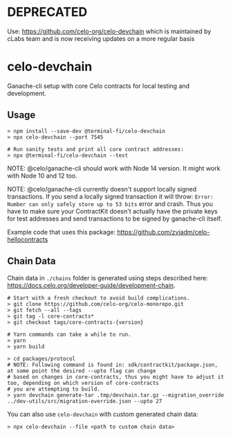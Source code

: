# DEPRECATED
Use: https://github.com/celo-org/celo-devchain which is maintained by cLabs team and is now receiving updates
on a more regular basis

# celo-devchain

Ganache-cli setup with core Celo contracts for local testing and development.

## Usage

```
> npm install --save-dev @terminal-fi/celo-devchain
> npx celo-devchain --port 7545
```

```
# Run sanity tests and print all core contract addresses:
> npx @terminal-fi/celo-devchain --test
```

NOTE: @celo/ganache-cli should work with Node 14 version. It might work with Node 10 and 12 too.

NOTE: @celo/ganache-cli currently doesn't support locally signed transactions. If you send
a locally signed transaction it will throw: `Error: Number can only safely store up to 53 bits`
error and crash. Thus you have to make sure your ContractKit doesn't actually have the private
keys for test addresses and send transactions to be signed by ganache-cli itself.

Example code that uses this package: https://github.com/zviadm/celo-hellocontracts

## Chain Data

Chain data in `./chains` folder is generated using steps described here: https://docs.celo.org/developer-guide/development-chain.
```
# Start with a fresh checkout to avoid build complications.
> git clone https://github.com/celo-org/celo-monorepo.git
> git fetch --all --tags
> git tag -l core-contracts*
> git checkout tags/core-contracts-{version}

# Yarn commands can take a while to run.
> yarn
> yarn build

> cd packages/protocol
# NOTE: Following command is found in: sdk/contractkit/package.json, at some point the desired --upto flag can change
# based on changes in core-contracts, thus you might have to adjust it too, depending on which version of core-contracts
# you are attempting to build.
> yarn devchain generate-tar .tmp/devchain.tar.gz --migration_override ../dev-utils/src/migration-override.json --upto 27
```

You can also use `celo-devchain` with custom generated chain data:
```
> npx celo-devchain --file <path to custom chain data>
```
